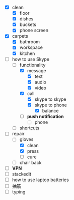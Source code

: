 - [x] clean
	- [x] floor
	- [x] dishes
	- [x] buckets
	- [x] phone screen
- [x] carpets
	- [x] bathroom
	- [x] workspace
	- [x] kitchen
- [ ] how to use Skype
	- [ ] functionality
		- [x] message
			- [x] text
			- [x] audio
			- [x] video
		- [x] call
			- [x] skype to skype
			- [x] skype to phone
				- [x] balance
		- [ ] **push notification**
			- [ ] phone
	- [ ] shortcuts
- [ ] repair
	- [ ] gloves
		- [x] clean
		- [x] press
		- [ ] cure
	- [ ] chair back
- [ ] **VPN**
- [ ] stackedit
- [ ] how to use laptop batteries
- [ ] 抽筋
- [ ] typing
<!--stackedit_data:
eyJoaXN0b3J5IjpbLTY1ODkxNDAyNF19
-->